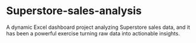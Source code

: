 # Superstore-sales-analysis
A dynamic Excel dashboard project analyzing Superstore sales data, and it has been a powerful exercise turning raw data into actionable insights. 
